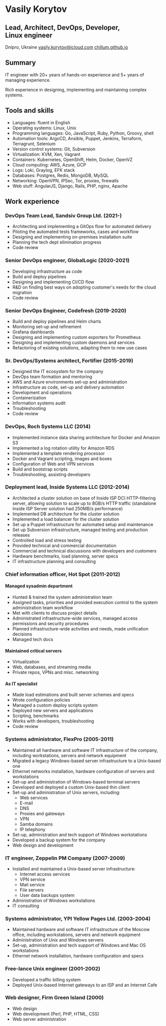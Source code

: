 # Vasily Korytov

## Lead, Architect, DevOps, Developer, Linux&nbsp;engineer

Dnipro, Ukraine
<span class="right">[vasily.korytov@icloud.com](mailto:vasily.korytov@icloud.com)</span>
<span class="right">[chillum.github.io](https://chillum.github.io)</span>

Summary
-------

IT engineer with 20+ years of hands-on experience and 5+ years of managing experience.

Rich experience in designing, implementing and maintaining complex systems.


Tools and skills
----------------

* Languages: fluent in English
* Operating systems: Linux, Unix
* Programming languages: Go, JavaScript, Ruby, Python, Groovy, shell
* Automation tools: ArgoCD, Ansible, Puppet, Jenkins, Terraform, Terragrunt, Selenium
* Version control systems: Git, Subversion
* Virtualization: KVM, Xen, Vagrant
* Containers: Kubernetes, OpenShift, Helm, Docker, OpenVZ
* Cloud computing: AWS, Azure, GCP
* Logs: Loki, Graylog, EFK stack
* Databases: Postgres, Redis, MongoDB, MySQL
* Networking: OpenVPN, IPSec, Tor, proxies, firewalls
* Web stuff: AngularJS, Django, Rails, PHP, nginx, Apache


Work experience
---------------

### DevOps Team Lead, Sandsiv Group Ltd. (2021-)

* Architecting and implementing a GitOps flow for automated delivery
* Piloting the automated tests frameworks, cases and workflow
* Designing and implementing on-premises installation suite
* Planning the tech dept elimination progress
* Code review


### Senior DevOps engineer, GlobalLogic (2020-2021)

* Developing infrastructure as code
* Build and deploy pipelines
* Designing and implementing CI/CD flow
* R&D on finding best ways on adopting customer's needs for the cloud migration
* Code review


### Senior DevOps Engineer, Codefresh (2019-2020)

* Build and deploy pipelines and Helm charts
* Monitoring set-up and refinement
* Grafana dashboards
* Designing and implementing custom exporters for Prometheus
* Designing and implementing custom daemons and services
* Refactoring of existing solutions, adapting them to new use cases


### Sr. DevOps/Systems architect, Fortifier (2015-2019)

* Designed the IT ecosystem for the company
* DevOps team formation and mentoring
* AWS and Azure environments set-up and administration
* Infrastructure as code, set-up and delivery automation
* Development and operations
* Containerization
* Information systems audit
* Troubleshooting
* Code review


### DevOps, Roch Systems LLC (2014)

* Implemented instance data sharing architecture for Docker and Amazon S3
* Implemented a log rotation utility for Amazon RDS
* Implemented a template rendering processor
* Docker and Vagrant scripting, images and boxes
* Configuration of Web and VPN services
* Build and bootstrap scripts
* Troubleshooting, assisting developers


### Deployment lead, Inside Systems LLC (2012-2014)

* Architected a cluster solution on base of Inside ISP DCI
  HTTP-filtering server, allowing solution to scale up to 8GB/s HTTP
  traffic (standalone Inside ISP Server solution had 250MB/s
  performance)
* Implemented DB architecture for the cluster solution
* Implemented a load balancer for the cluster solution
* Set up a Puppet infrastructure for automated setup and maintenance
* Set up Subversion infrastructure, managed testing and production releases
* Controlled load and stress testing
* Provided technical and commercial documentation
* Commercial and technical discussions with developers and customers
* Hardware benchmarks, load planning, server specs
* IT infrastructure planning and consulting


### Chief information officer, Hot Spot (2011-2012)

#### Managed sysadmin department
* Hunted & trained the system administration team
* Assigned tasks, priorities and provided execution control to the
  system administration team workflow
* Met with clients to discuss project details
* Administrated infrastructure-wide services, managed access
  permissions and security procedures
* Planned infrastructure-wide activities and needs, made unification decisions
* Managed tech docs

#### Maintained critical servers
* Virtualization
* Web, databases, and streaming media
* Private repos, VPNs and misc. networking

#### As IT specialist
* Made load estimations and built server schemes and specs
* Wrote configuration policies
* Managed a custom deploy scripts system
* Deployed new servers and applications
* Scripting, benchmarks
* Works with developers, troubleshooting
* Code review


### Systems administrator, FlexPro (2005-2011)

* Maintained all hardware and software IT infrastructure of the
  company, including workstations, servers and network equipment
* Migrated a legacy Windows-based server infrastructure to a Unix-based one
* Ethernet networks installation, hardware configuration of servers and workstations
* Set-up and administration of Windows-based terminal servers
* Developed and deployed a custom Unix-based thin client
* Set-up and administration of Unix servers, including:
  * Web services
  * E-mail
  * DNS
  * Proxies and gateways
  * VPN
  * Samba domains
  * IP telephony
* Set-up, administration and tech support of Windows workstations
* Developed a backup system for the company
* Web design and development


### IT engineer, Zeppelin PM Company (2007-2009)

* Installed and maintained a Unix-based server infrastructure:
  * Internet access services
  * VPN service
  * Mail service
  * File servers
  * User data backups system
* Administration of Windows workstations
* IT consulting


### Systems administrator, YPI Yellow Pages Ltd. (2003-2004)

* Maintained hardware and software IT infrastructure of the Moscow
  office, including workstations, servers and network equipment
* Administration of Unix and Windows servers
* Set-up, administration and tech support of Windows and Mac OS workstations
* Ethernet network installation, hardware configuration and specs


### Free-lance Unix engineer (2001-2002)

* Developed a traffic billing system
* Deployed Unix-based Internet gateways to an ISP and an Internet Cafe


### Web designer, Firm Green Island (2000)

* Web design
* Web development (Perl, PHP, HTML, CSS)
* Web server administration
